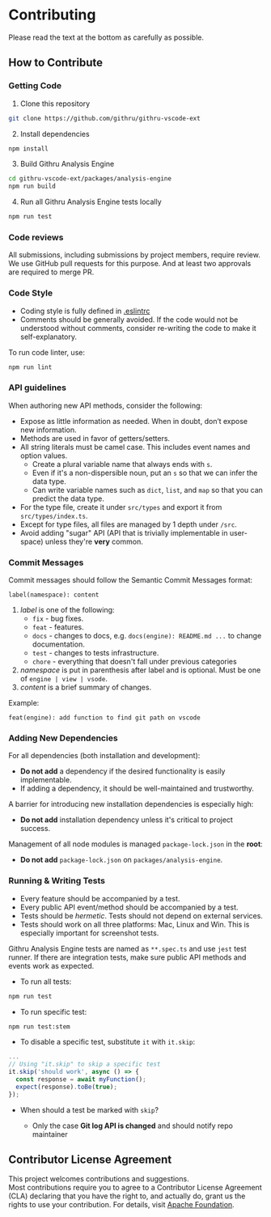 # Contributing

Please read the text at the bottom as carefully as possible.

## How to Contribute

### Getting Code

1. Clone this repository

```bash
git clone https://github.com/githru/githru-vscode-ext
```

2. Install dependencies

```bash
npm install
```

3. Build Githru Analysis Engine

```bash
cd githru-vscode-ext/packages/analysis-engine
npm run build
```

4. Run all Githru Analysis Engine tests locally

```bash
npm run test
```

### Code reviews

All submissions, including submissions by project members, require review.
We use GitHub pull requests for this purpose. And at least two approvals are required to merge PR.

### Code Style

- Coding style is fully defined in [.eslintrc](https://github.com/githru/githru-vscode-ext/blob/main/packages/analysis-engine/.eslintrc.json)
- Comments should be generally avoided. If the code would not be understood without comments, consider re-writing the code to make it self-explanatory.

To run code linter, use:

```bash
npm run lint
```

### API guidelines

When authoring new API methods, consider the following:

- Expose as little information as needed. When in doubt, don’t expose new information.
- Methods are used in favor of getters/setters.
- All string literals must be camel case. This includes event names and option values.
  - Create a plural variable name that always ends with `s`.
  - Even if it's a non-dispersible noun, put an `s` so that we can infer the data type.
  - Can write variable names such as `dict`, `list`, and `map` so that you can predict the data type.
- For the type file, create it under `src/types` and export it from `src/types/index.ts`.
- Except for type files, all files are managed by 1 depth under `/src`.
- Avoid adding "sugar" API (API that is trivially implementable in user-space) unless they're **very** common.

### Commit Messages

Commit messages should follow the Semantic Commit Messages format:

```
label(namespace): content
```

1. _label_ is one of the following:
   - `fix` - bug fixes.
   - `feat` - features.
   - `docs` - changes to docs, e.g. `docs(engine): README.md ...` to change documentation.
   - `test` - changes to tests infrastructure.
   - `chore` - everything that doesn't fall under previous categories
2. _namespace_ is put in parenthesis after label and is optional. Must be one of `engine | view | vsode`.
3. _content_ is a brief summary of changes.

Example:

```
feat(engine): add function to find git path on vscode
```

### Adding New Dependencies

For all dependencies (both installation and development):

- **Do not add** a dependency if the desired functionality is easily implementable.
- If adding a dependency, it should be well-maintained and trustworthy.

A barrier for introducing new installation dependencies is especially high:

- **Do not add** installation dependency unless it's critical to project success.

Management of all node modules is managed `package-lock.json` in the **root**:

- **Do not add** `package-lock.json` on `packages/analysis-engine`.

### Running & Writing Tests

- Every feature should be accompanied by a test.
- Every public API event/method should be accompanied by a test.
- Tests should be _hermetic_. Tests should not depend on external services.
- Tests should work on all three platforms: Mac, Linux and Win. This is especially important for screenshot tests.

Githru Analysis Engine tests are named as `**.spec.ts` and use `jest` test runner.
If there are integration tests, make sure public API methods and events work as expected.

- To run all tests:

```bash
npm run test
```

- To run specific test:

```bash
npm run test:stem
```

- To disable a specific test, substitute `it` with `it.skip`:

```js
...
// Using "it.skip" to skip a specific test
it.skip('should work', async () => {
  const response = await myFunction();
  expect(response).toBe(true);
});
```

- When should a test be marked with `skip`?

  - Only the case **Git log API is changed** and should notify repo maintainer

## Contributor License Agreement

This project welcomes contributions and suggestions.  
Most contributions require you to agree to a Contributor License Agreement (CLA) declaring that you have the right to, and actually do, grant us the rights to use your contribution.
For details, visit [Apache Foundation](https://www.apache.org/licenses/contributor-agreements.html).
